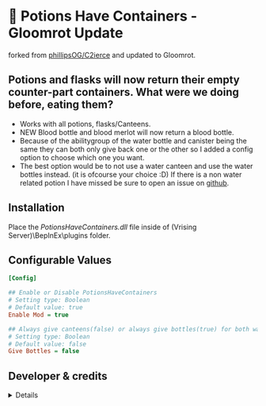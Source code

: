 # 🫗 Potions Have Containers - Gloomrot Update
forked from [phillipsOG/C2ierce](https://github.com/phillipsOG/PotionsHaveContainers) and updated to Gloomrot.

## Potions and flasks will now return their empty counter-part containers. What were we doing before, eating them?
* Works with all potions, flasks/Canteens.
* NEW Blood bottle and blood merlot will now return a blood bottle.
* Because of the abilitygroup of the water bottle and canister being the same they can both only give back one or the other so I added a config option to choose which one you want.
* The best option would be to not use a water canteen and use the water bottles instead. (it is ofcourse your choice :D)
If there is a non water related potion I have missed be sure to open an issue on [github](https://github.com/skythebro/PotionsHaveContainers/issues).

## Installation
Place the _PotionsHaveContainers.dll_ file inside of (Vrising Server)\BepInEx\plugins folder.

## Configurable Values
```ini
[Config]

## Enable or Disable PotionsHaveContainers
# Setting type: Boolean
# Default value: true
Enable Mod = true

## Always give canteens(false) or always give bottles(true) for both water containers.
# Setting type: Boolean
# Default value: false
Give Bottles = false

```

## Developer & credits
<details>

### V rising modding discord [Discord](https://discord.gg/XY5bNtNm4w)
### Current Developer
- `skythebro/skyKDG` - Also known as realsky on discord

### Original Creator & Developers
- `phillipsOG`
- `C2ierce`

</details>